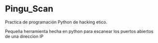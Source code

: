 # Pingu_Scan
Practica de programación Python de hacking etico.



Pequeña herramienta hecha en python para escanear los puertos abiertos de una direccion IP
